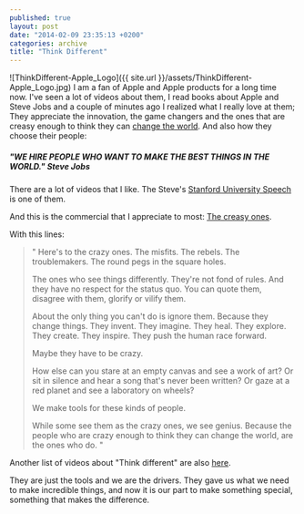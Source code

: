 ```yaml
---
published: true
layout: post
date: "2014-02-09 23:35:13 +0200"
categories: archive
title: "Think Different"
---
```


![ThinkDifferent-Apple_Logo]({{ site.url }}/assets/ThinkDifferent-Apple_Logo.jpg) I am a fan of Apple and Apple products for a long time now. I've seen a lot of videos about them, I read books about Apple and Steve  Jobs and a couple of minutes ago I realized what I really love at them; They appreciate the innovation, the game changers and the ones that are creasy enough to think they can [change the world][2].  And also how they choose their people:

##### "WE HIRE PEOPLE WHO WANT TO MAKE THE BEST THINGS IN THE WORLD." Steve Jobs

There are a lot of videos that I like. The Steve's [Stanford University Speech][3] is one of them.

And this is the commercial that I appreciate to most: [The creasy ones][4].

With this lines:

> " Here's to the crazy ones. The misfits. The rebels. The troublemakers. The round pegs in the square holes.
>
> The ones who see things differently. They're not fond of rules. And they have no respect for the status quo. You can quote them, disagree with them, glorify or vilify them.
>
> About the only thing you can't do is ignore them. Because they change things. They invent. They imagine. They heal. They explore. They create. They inspire. They push the human race forward.
>
> Maybe they have to be crazy.
>
> How else can you stare at an empty canvas and see a work of art? Or sit in silence and hear a song that's never been written? Or gaze at a red planet and see a laboratory on wheels?
>
> We make tools for these kinds of people.
>
> While some see them as the crazy ones, we see genius. Because the people who are crazy enough to think they can change the world, are the ones who do. "

Another list of videos about "Think different" are also [here][5].

They are just the tools and we are the drivers. They gave us what we need to make incredible things, and now it is our part to make something special, something that makes the difference.

[2]: http://en.wikipedia.org/wiki/Think_Different
[3]: http://www.youtube.com/watch?v=Hd_ptbiPoXM
[4]: http://www.youtube.com/watch?v=tjgtLSHhTPg
[5]: http://www.fastcolabs.com/3015391/seven-rare-steve-jobs-videos-that-show-how-to-think-different
